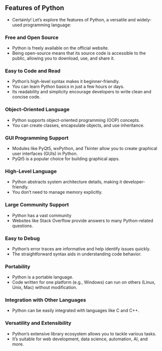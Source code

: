 Features of Python
------------------
* Certainly! Let’s explore the features of Python, a versatile and widely-used programming language:

### Free and Open Source
* Python is freely available on the official website.
* Being open-source means that its source code is accessible to the public, allowing you to download, use, and share it.


### Easy to Code and Read
* Python’s high-level syntax makes it beginner-friendly.
* You can learn Python basics in just a few hours or days.
* Its readability and simplicity encourage developers to write clean and concise code.


### Object-Oriented Language
* Python supports object-oriented programming (OOP) concepts.
* You can create classes, encapsulate objects, and use inheritance.

### GUI Programming Support
* Modules like PyQt5, wxPython, and Tkinter allow you to create graphical user interfaces (GUIs) in Python.
* PyQt5 is a popular choice for building graphical apps.


### High-Level Language
* Python abstracts system architecture details, making it developer-friendly.
* You don’t need to manage memory explicitly.


### Large Community Support
* Python has a vast community
* Websites like Stack Overflow provide answers to many Python-related questions.


### Easy to Debug
* Python’s error traces are informative and help identify issues quickly.
* The straightforward syntax aids in understanding code behavior.


### Portability
* Python is a portable language.
* Code written for one platform (e.g., Windows) can run on others (Linux, Unix, Mac) without modification.


### Integration with Other Languages
* Python can be easily integrated with languages like C and C++.


### Versatility and Extensibility
* Python’s extensive library ecosystem allows you to tackle various tasks.
* It’s suitable for web development, data science, automation, AI, and more.